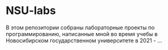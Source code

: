 # NSU-labs
В этом репозитории собраны лабораторные проекты по программированию, написанные мной во время учебы в Новосибирском государственном университете в 2021 - ...
